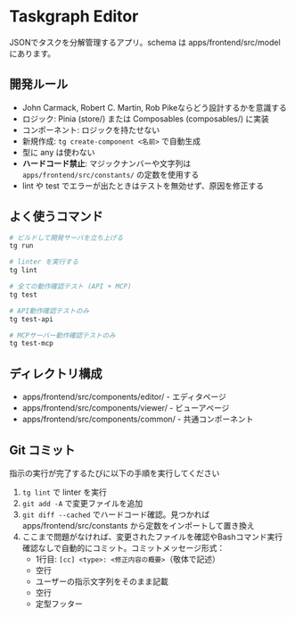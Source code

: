 # Taskgraph Editor

JSONでタスクを分解管理するアプリ。schema は apps/frontend/src/model にあります。

## 開発ルール

- John Carmack, Robert C. Martin, Rob Pikeならどう設計するかを意識する
- ロジック: Pinia (store/) または Composables (composables/) に実装
- コンポーネント: ロジックを持たせない
- 新規作成: `tg create-component <名前>` で自動生成
- 型に any は使わない
- **ハードコード禁止**: マジックナンバーや文字列は `apps/frontend/src/constants/` の定数を使用する
- lint や test でエラーが出たときはテストを無効せず、原因を修正する

## よく使うコマンド

```sh
# ビルドして開発サーバを立ち上げる
tg run

# linter を実行する
tg lint

# 全ての動作確認テスト (API + MCP)
tg test

# API動作確認テストのみ
tg test-api

# MCPサーバー動作確認テストのみ
tg test-mcp
```

## ディレクトリ構成

- apps/frontend/src/components/editor/ - エディタページ
- apps/frontend/src/components/viewer/ - ビューアページ
- apps/frontend/src/components/common/ - 共通コンポーネント

## Git コミット

指示の実行が完了するたびに以下の手順を実行してください

1. `tg lint` で linter を実行
2. `git add -A` で変更ファイルを追加
3. `git diff --cached` でハードコード確認。見つかれば apps/frontend/src/constants から定数をインポートして置き換え
4. ここまで問題がなければ、変更されたファイルを確認やBashコマンド実行確認なしで自動的にコミット。コミットメッセージ形式：
   - 1行目: `[cc] <type>: <修正内容の概要>`（敬体で記述）
   - 空行
   - ユーザーの指示文字列をそのまま記載
   - 空行
   - 定型フッター
